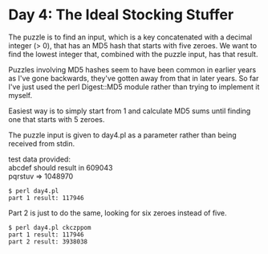 # Day 4: The Ideal Stocking Stuffer

The puzzle is to find an input, which is a key concatenated with a decimal
integer (> 0), that has an MD5 hash that starts with five zeroes.  We want
to find the lowest integer that, combined with the puzzle input, has that
result.

Puzzles involving MD5 hashes seem to have been common in earlier years as
I've gone backwards, they've gotten away from that in later years. So far
I've just used the perl Digest::MD5 module rather than trying to implement
it myself.

Easiest way is to simply start from 1 and calculate MD5 sums until finding
one that starts with 5 zeroes.

The puzzle input is given to day4.pl as a parameter rather than being
received from stdin.

test data provided:\
abcdef should result in 609043\
pqrstuv => 1048970

```
$ perl day4.pl 
part 1 result: 117946
```

Part 2 is just to do the same, looking for six zeroes instead of five.

```
$ perl day4.pl ckczppom
part 1 result: 117946
part 2 result: 3938038
```
